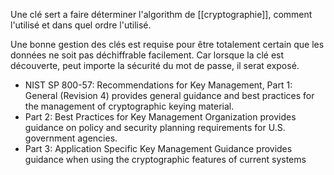 Une clé sert a faire déterminer l'algorithm de [[cryptographie]], comment l'utilisé et dans quel ordre l'utilisé.

Une bonne gestion des clés est requise pour être totalement certain que les données ne soit pas déchiffrable facilement. Car lorsque la clé est découverte, peut importe la sécurité du mot de passe, il serat exposé.

- NIST SP 800-57: Recommendations for Key Management, Part 1: General (Revision 4) provides general guidance and best practices for the management of cryptographic keying material. 
- Part 2: Best Practices for Key Management Organization provides guidance on policy and security planning requirements for U.S. government agencies. 
- Part 3: Application Specific Key Management Guidance provides guidance when using the cryptographic features of current systems